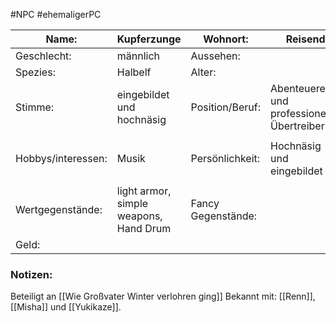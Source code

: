 #NPC #ehemaligerPC 

| Name:              | Kupferzunge                            | Wohnort:           | Reisend                                     |
| ------------------ | -------------------------------------- | ------------------ | ------------------------------------------- |
| Geschlecht:        | männlich                               | Aussehen:          |                                             |
| Spezies:           | Halbelf                                | Alter:             |                                             |
| Stimme:            | eingebildet und hochnäsig              | Position/Beruf:    | Abenteuerer und professioneller Übertreiber |
|                    |                                        |                    |                                             |
| Hobbys/interessen: | Musik                                  | Persönlichkeit:    | Hochnäsig und eingebildet                   |
|                    |                                        |                    |                                             |
| Wertgegenstände:   | light armor, simple weapons, Hand Drum | Fancy Gegenstände: |                                             |
| Geld:              |                                        |                    |                                             |
### Notizen:
Beteiligt an [[Wie Großvater Winter verlohren ging]]
Bekannt mit: [[Renn]], [[Misha]] und [[Yukikaze]].